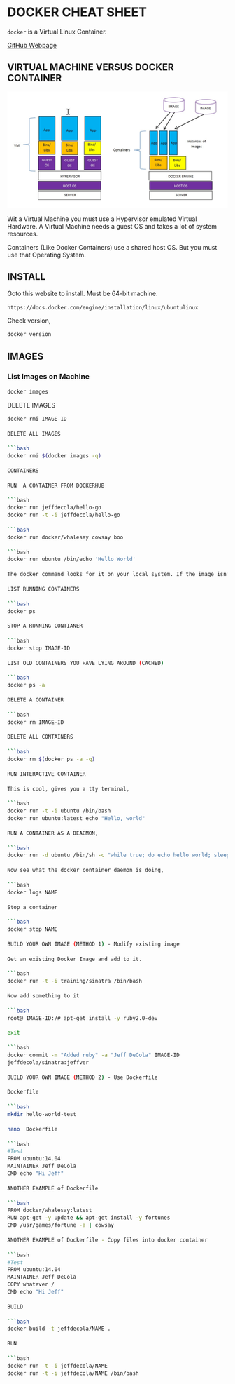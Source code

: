 # DOCKER CHEAT SHEET

`docker` is a Virtual Linux Container.

[GitHub Webpage](https://jeffdecola.github.io/my-cheat-sheets/)

## VIRTUAL MACHINE VERSUS DOCKER CONTAINER

![IMAGE - Virtual-Machine-vs-Docker - IMAGE](docs/pics/Virtual-Machine-vs-Docker.jpg)

Wit a Virtual Machine you must use a Hypervisor emulated Virtual Hardware.
A Virtual Machine needs a guest OS and takes a lot of system resources.

Containers (Like Docker Containers) use a shared host OS.  But you must use that
Operating System.

## INSTALL

Goto this website to install.  Must be 64-bit machine.

`https://docs.docker.com/engine/installation/linux/ubuntulinux`

Check version,

```bash
docker version
```

## IMAGES

### List Images on Machine

```bash
docker images
```

DELETE IMAGES

```bash
docker rmi IMAGE-ID

DELETE ALL IMAGES

```bash
docker rmi $(docker images -q)	

CONTAINERS

RUN  A CONTAINER FROM DOCKERHUB

```bash
docker run jeffdecola/hello-go
docker run -t -i jeffdecola/hello-go

```bash
docker run docker/whalesay cowsay boo

```bash
docker run ubuntu /bin/echo 'Hello World'

The docker command looks for it on your local system. If the image isn’t there, then docker gets it from the hub.

LIST RUNNING CONTAINERS

```bash
docker ps

STOP A RUNNING CONTIANER

```bash
docker stop IMAGE-ID

LIST OLD CONTAINERS YOU HAVE LYING AROUND (CACHED)

```bash
docker ps -a

DELETE A CONTAINER

```bash
docker rm IMAGE-ID

DELETE ALL CONTAINERS

```bash
docker rm $(docker ps -a -q)

RUN INTERACTIVE CONTAINER

This is cool, gives you a tty terminal,

```bash
docker run -t -i ubuntu /bin/bash
docker run ubuntu:latest echo "Hello, world"

RUN A CONTAINER AS A DEAEMON,

```bash
docker run -d ubuntu /bin/sh -c "while true; do echo hello world; sleep 1; done"

Now see what the docker container daemon is doing,

```bash
docker logs NAME 

Stop a container

```bash
docker stop NAME 

BUILD YOUR OWN IMAGE (METHOD 1) - Modify existing image

Get an existing Docker Image and add to it.

```bash
docker run -t -i training/sinatra /bin/bash

Now add something to it

```bash
root@ IMAGE-ID:/# apt-get install -y ruby2.0-dev

exit

```bash
docker commit -m "Added ruby" -a "Jeff DeCola" IMAGE-ID
jeffdecola/sinatra:jeffver

BUILD YOUR OWN IMAGE (METHOD 2) - Use Dockerfile

Dockerfile

```bash
mkdir hello-world-test

nano  Dockerfile

```bash
#Test
FROM ubuntu:14.04
MAINTAINER Jeff DeCola
CMD echo "Hi Jeff"

ANOTHER EXAMPLE of Dockerfile

```bash
FROM docker/whalesay:latest
RUN apt-get -y update && apt-get install -y fortunes
CMD /usr/games/fortune -a | cowsay

ANOTHER EXAMPLE of Dockerfile - Copy files into docker container

```bash
#Test
FROM ubuntu:14.04
MAINTAINER Jeff DeCola
COPY whatever /
CMD echo "Hi Jeff"

BUILD

```bash
docker build -t jeffdecola/NAME .

RUN

```bash
docker run -t -i jeffdecola/NAME
docker run -t -i jeffdecola/NAME /bin/bash



